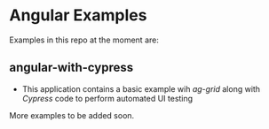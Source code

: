 # Angular Examples

Examples in this repo at the moment are:

## angular-with-cypress
- This application contains a basic example wih _ag-grid_ along with _Cypress_ code to perform automated UI testing

More examples to be added soon. 

    
